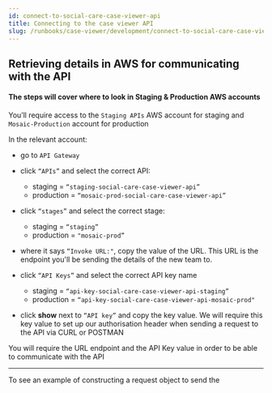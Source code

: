 ```yaml
---
id: connect-to-social-care-case-viewer-api
title: Connecting to the case viewer API
slug: /runbooks/case-viewer/development/connect-to-social-care-case-viewer-api
---
```


## Retrieving details in AWS for communicating with the API 

#### The steps will cover where to look in Staging & Production AWS accounts

You’ll require access to the  `Staging APIs`  AWS account for staging and `Mosaic-Production` account for production

In the relevant account:
-   go to  `API Gateway`

-  click  `“APIs”` and select the correct API: 
   * staging =  `“staging-social-care-case-viewer-api”`
   * production = `“mosaic-prod-social-care-case-viewer-api”`
    
-  click  `“stages”` and select the correct stage: 
    * staging =  `“staging”` 
    * production = `"mosaic-prod”`
    
-  where it says  `“Invoke URL:"`, copy the value of the URL.
This URL is the endpoint you'll be sending the details of the new team to.

- click `“API Keys”` and select the correct API key name
   * staging =  `“api-key-social-care-case-viewer-api-staging”`
   * production = `“api-key-social-care-case-viewer-api-mosaic-prod"`

- click **show** next to `“API key”` and copy the key value. We will require this key value to set up our authorisation header when sending a request to the API via CURL or POSTMAN

You will require the URL endpoint and the API Key value in order to be able to communicate with the API

--------------------------------------------------------

To see an example of constructing a request object to send the 